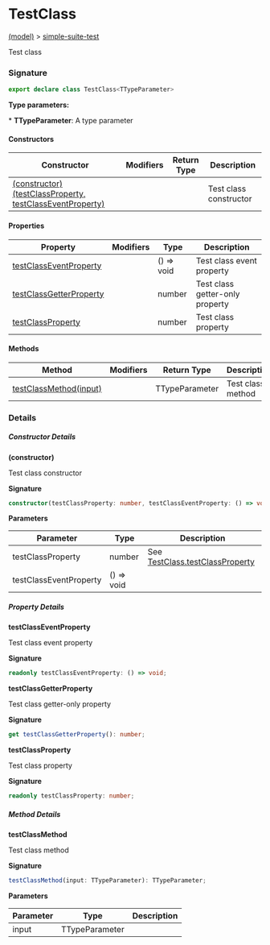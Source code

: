
# TestClass

[(model)](docs/index) &gt; [simple-suite-test](docs/simple-suite-test)

Test class

### Signature

```typescript
export declare class TestClass<TTypeParameter> 
```
<b>Type parameters:</b> 

\* <b>TTypeParameter</b>: A type parameter


#### Constructors

|  Constructor | Modifiers | Return Type | Description |
|  --- | --- | --- | --- |
|  [(constructor)(testClassProperty, testClassEventProperty)](docs/simple-suite-test/testclass#_constructor_-Constructor) |  |  | Test class constructor |

#### Properties

|  Property | Modifiers | Type | Description |
|  --- | --- | --- | --- |
|  [testClassEventProperty](docs/simple-suite-test/testclass#testclasseventproperty-Property) |  | () =&gt; void | Test class event property |
|  [testClassGetterProperty](docs/simple-suite-test/testclass#testclassgetterproperty-Property) |  | number | Test class getter-only property |
|  [testClassProperty](docs/simple-suite-test/testclass#testclassproperty-Property) |  | number | Test class property |

#### Methods

|  Method | Modifiers | Return Type | Description |
|  --- | --- | --- | --- |
|  [testClassMethod(input)](docs/simple-suite-test/testclass#testclassmethod-Method) |  | TTypeParameter | Test class method |

### Details

##### Constructor Details

<b>(constructor)</b>

Test class constructor

<b>Signature</b>

```typescript
constructor(testClassProperty: number, testClassEventProperty: () => void);
```

<b>Parameters</b>

|  Parameter | Type | Description |
|  --- | --- | --- |
|  testClassProperty | number | See [TestClass.testClassProperty](simple-suite-test/testclass.md) |
|  testClassEventProperty | () =&gt; void |  |

##### Property Details

<b>testClassEventProperty</b>

Test class event property

<b>Signature</b>

```typescript
readonly testClassEventProperty: () => void;
```

<b>testClassGetterProperty</b>

Test class getter-only property

<b>Signature</b>

```typescript
get testClassGetterProperty(): number;
```

<b>testClassProperty</b>

Test class property

<b>Signature</b>

```typescript
readonly testClassProperty: number;
```

##### Method Details

<b>testClassMethod</b>

Test class method

<b>Signature</b>

```typescript
testClassMethod(input: TTypeParameter): TTypeParameter;
```

<b>Parameters</b>

|  Parameter | Type | Description |
|  --- | --- | --- |
|  input | TTypeParameter |  |

